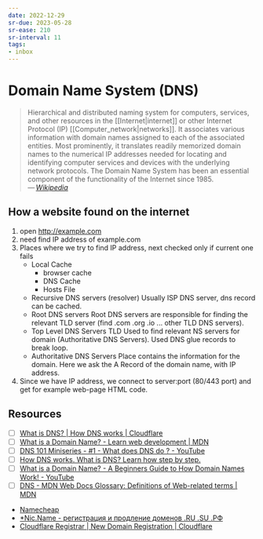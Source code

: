 ```yaml
---
date: 2022-12-29
sr-due: 2023-05-28
sr-ease: 210
sr-interval: 11
tags:
- inbox
---
```


# Domain Name System (DNS)

> Hierarchical and distributed naming system for computers, services, and other
> resources in the [[Internet|internet]] or other Internet Protocol (IP)
> [[Computer_network|networks]]. It associates various information with domain
> names assigned to each of the associated entities. Most prominently, it
> translates readily memorized domain names to the numerical IP addresses needed
> for locating and identifying computer services and devices with the underlying
> network protocols. The Domain Name System has been an essential component of
> the functionality of the Internet since 1985.\
> — <cite>[Wikipedia](https://en.wikipedia.org/wiki/Domain_Name_System)</cite>

## How a website found on the internet

1.  open <http://example.com>
2.  need find IP address of example.com
3.  Places where we try to find IP address, next checked only if current one
    fails
    - Local Cache
      - browser cache
      - DNS Cache
      - Hosts File
    - Recursive DNS servers (resolver) Usually ISP DNS server, dns record can be
      cached.
    - Root DNS servers Root DNS servers are responsible for finding the relevant
      TLD server (find .com .org .io ... other TLD DNS servers).
    - Top Level DNS Servers TLD Used to find relevant NS servers for domain
      (Authoritative DNS Servers). Used DNS glue records to break loop.
    - Authoritative DNS Servers Place contains the information for the domain.
      Here we ask the A Record of the domain name, with IP address.
4.  Since we have IP address, we connect to server:port (80/443 port) and get
    for example web-page HTML code.

## Resources

- [ ] [What is DNS? | How DNS works | Cloudflare](https://www.cloudflare.com/learning/dns/what-is-dns/)
- [ ] [What is a Domain Name? - Learn web development | MDN](https://developer.mozilla.org/en-US/docs/Learn/Common_questions/Web_mechanics/What_is_a_domain_name)
- [ ] [DNS 101 Miniseries - #1 - What does DNS do ? - YouTube](https://www.youtube.com/watch?v=zEmUuNFBgN8)
- [ ] [How DNS works. What is DNS? Learn how step by step.](https://howdns.works/)
- [ ] [What is a Domain Name? - A Beginners Guide to How Domain Names Work! - YouTube](https://www.youtube.com/watch?v=Y4cRx19nhJk)
- [ ] [DNS - MDN Web Docs Glossary: Definitions of Web-related terms | MDN](https://developer.mozilla.org/en-US/docs/Glossary/DNS)
- [Namecheap](https://vivaldi.com/bk/namecheap-en-us)
- [\*Nic.Name - регистрация и продление доменов .RU .SU .РФ](https://www.regnic.name/)
- [Cloudflare Registrar | New Domain Registration | Cloudflare](https://www.cloudflare.com/products/registrar/)
